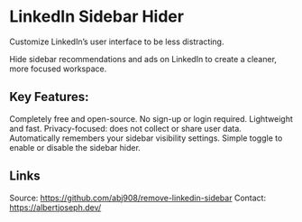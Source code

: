 # LinkedIn Sidebar Hider

Customize LinkedIn’s user interface to be less distracting. 

Hide sidebar recommendations and ads on LinkedIn to create a cleaner, more focused workspace.

## Key Features:
Completely free and open-source.
No sign-up or login required.
Lightweight and fast.
Privacy-focused: does not collect or share user data.
Automatically remembers your sidebar visibility settings.
Simple toggle to enable or disable the sidebar hider.

## Links
Source: https://github.com/abj908/remove-linkedin-sidebar
Contact: https://albertjoseph.dev/
